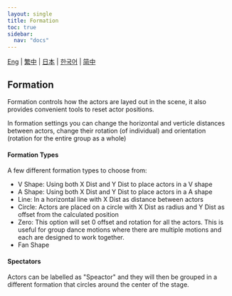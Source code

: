 ```yaml
---
layout: single
title: Formation
toc: true
sidebar:
  nav: "docs"
---
```

[Eng](/dancexr/features/formation) | [繁中](/tw/dancexr/features/formation) | [日本](/jp/dancexr/features/formation) | [한국어](/kr/dancexr/features/formation) | [简中](/zh/dancexr/features/formation)


## Formation
Formation controls how the actors are layed out in the scene, it also provides convenient tools to reset actor positions.

In formation settings you can change the horizontal and verticle distances between actors, change their rotation (of individual) and orientation (rotation for the entire group as a whole)

#### Formation Types
A few different formation types to choose from:
* V Shape: Using both X Dist and Y Dist to place actors in a V shape
* A Shape: Using both X Dist and Y Dist to place actors in a A shape
* Line: In a horizontal line with X Dist as distance between actors
* Circle: Actors are placed on a circle with X Dist as radius and Y Dist as offset from the calculated position
* Zero: This option will set 0 offset and rotation for all the actors. This is useful for group dance motions where there are multiple motions and each are designed to work together.
* Fan Shape

#### Spectators
Actors can be labelled as "Speactor" and they will then be grouped in a different formation that circles around the center of the stage. 
